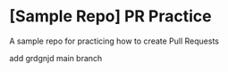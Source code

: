 # [Sample Repo] PR Practice
A sample repo for practicing how to create Pull Requests


add grdgnjd
main branch
